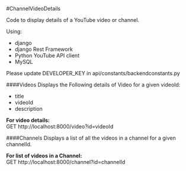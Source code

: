 #ChannelVideoDetails

Code to display details of a YouTube video or channel.

Using:
- django
- django Rest Framework
- Python YouTube API client
- MySQL

Please update DEVELOPER_KEY in api/constants/backendconstants.py


####Videos
Displays the Following details of Video for a given videoId:  
- title  
- videoId  
- description  

**For video details:**  
    GET http://localhost:8000/video?id=videoId

####Channels
Displays a list of all the videos in a channel for a given channelId.
  
**For list of videos in a Channel:**  
    GET http://localhost:8000/channel?id=channelId
    

